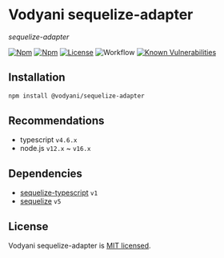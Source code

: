 # Vodyani sequelize-adapter

*sequelize-adapter*

[![Npm](https://img.shields.io/npm/v/@vodyani/sequelize-adapter)](https://www.npmjs.com/package/@vodyani/sequelize-adapter)
[![Npm](https://img.shields.io/npm/dm/@vodyani/sequelize-adapter)](https://www.npmjs.com/package/@vodyani/sequelize-adapter)
[![License](https://img.shields.io/github/license/vodyani/sequelize-adapter)](LICENSE)
![Workflow](https://github.com/vodyani/sequelize-adapter/actions/workflows/release.yml/badge.svg)
[![Known Vulnerabilities](https://snyk.io/test/github/vodyani/sequelize-adapter/badge.svg?targetFile=package.json)](https://snyk.io/test/github/vodyani/sequelize-adapter?targetFile=package.json)

## Installation

```sh
npm install @vodyani/sequelize-adapter
```

## Recommendations

- typescript `v4.6.x`
- node.js `v12.x` ~ `v16.x`

## Dependencies

- [sequelize-typescript](https://github.com/RobinBuschmann/sequelize-typescript) `v1`
- [sequelize](https://github.com/sequelize/sequelize) `v5`

## License

Vodyani sequelize-adapter is [MIT licensed](LICENSE).
